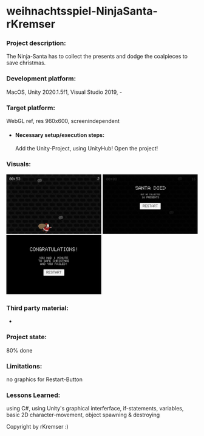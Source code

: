 # weihnachtsspiel-NinjaSanta-rKremser

### Project description: 
The Ninja-Santa has to collect the presents and dodge the coalpieces to save christmas.

### Development platform: 
MacOS, Unity 2020.1.5f1, Visual Studio 2019, -

### Target platform: 
WebGL ref, res 960x600, screenindependent

- #### Necessary setup/execution steps:
  Add the Unity-Project, using UnityHub! Open the project!


### Visuals: 
<div>
<img src="./ScreenShots/Gameplay.png" width="250">
<img src="./ScreenShots/GameOver01.png" width="250">
<img src="./ScreenShots/GameOver02.png" width="250">
</div>


### Third party material: 
-

### Project state: 
80% done

### Limitations: 
no graphics for Restart-Button

### Lessons Learned: 
using C#, using Unity's graphical interferface, if-statements, variables, basic 2D character-movement, object spawning & destroying

Copyright by rKremser :)
